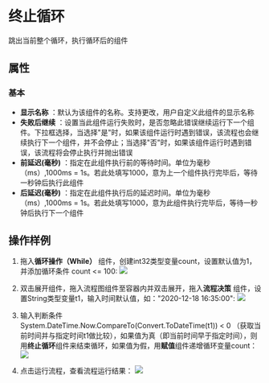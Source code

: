 # 终止循环

跳出当前整个循环，执行循环后的组件

## 属性

### 基本

- **显示名称** ：默认为该组件的名称。支持更改，用户自定义此组件的显示名称
- **失败后继续** ：设置当此组件运行失败时，是否忽略此错误继续运行下一个组件。下拉框选择，当选择"是"时，如果该组件运行时遇到错误，该流程也会继续执行下一个组件，并不会停止；当选择"否"时，如果该组件运行时遇到错误，该流程将会停止执行并抛出错误
- **前延迟(毫秒)** ：指定在此组件执行前的等待时间。单位为毫秒（ms）,1000ms = 1s。若此处填写1000，意为上一个组件执行完毕后，等待一秒钟后执行此组件
- **后延迟(毫秒)** ：指定在此组件执行后的延迟时间。单位为毫秒（ms）,1000ms = 1s。若此处填写1000，意为此组件执行完毕后，等待一秒钟后执行下一个组件

## 操作样例

1. 拖入**循环操作（While）** 组件，创建int32类型变量count，设置默认值为1，并添加循环条件 count <= 100:
![](https://docimages.blob.core.chinacloudapi.cn/images/Activities/While-1.png)

2. 双击展开组件，拖入流程图组件至容器内并双击展开，拖入**流程决策** 组件，设置String类型变量t1，输入时间默认值，如："2020-12-18 16:35:00":
![](https://docimages.blob.core.chinacloudapi.cn/images/Activities/break-0.png)

3. 输入判断条件 System.DateTime.Now.CompareTo(Convert.ToDateTime(t1)) < 0 （获取当前时间并与指定时间t1做比较），如果值为真（即当前时间早于指定时间），则用**终止循环**组件来结束循环，如果值为假，用**赋值**组件递增循环变量count：
![](https://docimages.blob.core.chinacloudapi.cn/images/Activities/break-2.png)

4. 点击运行流程，查看流程运行结果：
![](https://docimages.blob.core.chinacloudapi.cn/images/Activities/break-1.png)